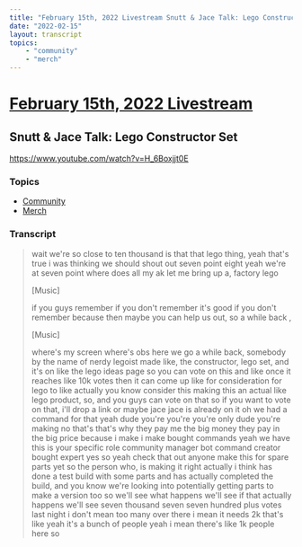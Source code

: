 ```yaml
---
title: "February 15th, 2022 Livestream Snutt & Jace Talk: Lego Constructor Set"
date: "2022-02-15"
layout: transcript
topics:
    - "community"
    - "merch"
---
```

# [February 15th, 2022 Livestream](../2022-02-15.md)
## Snutt & Jace Talk: Lego Constructor Set
https://www.youtube.com/watch?v=H_6Boxjjt0E

### Topics
* [Community](../topics/community.md)
* [Merch](../topics/merch.md)

### Transcript

> wait we're so close to ten thousand is that that lego thing, yeah that's true i was thinking we should shout out seven point eight yeah we're at seven point where does all my ak let me bring up a, factory lego
>
> [Music]
>
> if you guys remember if you don't remember it's good if you don't remember because then maybe you can help us out, so a while back ,
>
> [Music]
>
> where's my screen where's obs here we go a while back, somebody by the name of nerdy legoist made like, the constructor, lego set, and it's on like the lego ideas page so you can vote on this and like once it reaches like 10k votes then it can come up like for consideration for lego to like actually you know consider this making this an actual like lego product, so, and you guys can vote on that  so if you want to vote on that, i'll drop a link or maybe jace jace is already on it oh we had a command for that yeah dude you're you're you're only  dude you're making no that's that's why they pay me the big money they pay in the big price because i make i make bought commands yeah we have this is your specific role community manager bot command creator bought expert yes so yeah check that out anyone make this for spare parts yet so the person who, is making it right actually i think has done a test build with some parts and has actually completed the build, and you know we're looking into potentially getting parts to make a version too so we'll see what happens we'll see if that actually happens we'll see seven thousand seven seven hundred plus votes last night i don't mean too many over there i mean it needs 2k that's like yeah it's a bunch of people yeah i mean there's like 1k people here so
